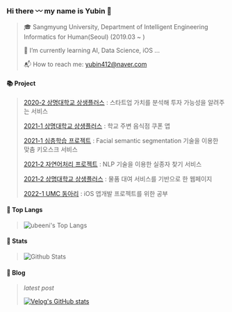 ### Hi there 〰 my name is Yubin 👻
> 🎓 Sangmyung University, Department of Intelligent Engineering Informatics for Human(Seoul) (2019.03 ~ )
> 
> 🌱 I’m currently learning AI, Data Science, iOS ...
> 
> 📬 How to reach me: yubin412@naver.com

#### 📚 Project
> [2020-2 상명대학교 상생플러스](https://github.com/ubeeni/DATA_IS_FUTURE) : 스타트업 가치를 분석해 투자 가능성을 알려주는 서비스
>
> [2021-1 상명대학교 상생플러스](https://github.com/ubeeni/DBDBdeep) : 학교 주변 음식점 쿠폰 앱
>
> [2021-1 심층학습 프로젝트](https://github.com/ubeeni/sk_labs) : Facial semantic segmentation 기술을 이용한 맞춤 키오스크 서비스
>
> [2021-2 자연어처리 프로젝트](https://github.com/ubeeni/NLP_teamproject) : NLP 기술을 이용한 실종자 찾기 서비스
>
> [2021-2 상명대학교 상생플러스](https://github.com/ubeeni/we.borrow) : 물품 대여 서비스를 기반으로 한 웹페이지
>
> [2022-1 UMC 동아리](https://github.com/ubeeni/iOS) : iOS 앱개발 프로젝트를 위한 공부

#### 👑 Top Langs
>![ubeeni's Top Langs](https://github-readme-stats.vercel.app/api/top-langs?username=ubeeni&layout=compact&theme=dracula)

#### 💫 Stats
>![Github Stats](https://github-readme-stats.vercel.app/api?username=ubeeni&show_icons=true&theme=dracula)

#### 💬 Blog
> _latest post_
>
> [![Velog's GitHub stats](https://velog-readme-stats.vercel.app/api?name=ubeeni&color=dark)](https://github.com/ubeeni/velog-readme-stats)

<!--
<a href="https://hits.seeyoufarm.com"><img src="https://hits.seeyoufarm.com/api/count/incr/badge.svg?url=https%3A%2F%2Fgithub.com%2Fubeeni%2Fhit-counter&count_bg=%23E6AAF5&title_bg=%23555555&icon=&icon_color=%23E7E7E7&title=hits&edge_flat=false"/></a>

<div align=center>
<img src="https://img.shields.io/badge/python-3766AB?style=flat&logo=python&logoColor=white">
<img src="https://img.shields.io/badge/css-1572B6?style=flat&logo=css3&logoColor=white">
<img src="https://img.shields.io/badge/react-61DAFB?style=flat&logo=react&logoColor=white">
<img src="https://img.shields.io/badge/mysql-4479A1?style=flat&logo=mysql&logoColor=white">
<img src="https://img.shields.io/badge/javascript-F7DF1E?style=flat&logo=javascript&logoColor=black">
<img src="https://img.shields.io/badge/java-007396?style=flat&logo=java&logoColor=white">
<img src="https://img.shields.io/badge/html5-E34F26?style=flat&logo=html5&logoColor=white">
<br>
<img src="https://img.shields.io/badge/github-181717?style=flat&logo=github&logoColor=white">
<img src="https://img.shields.io/badge/git-F05032?style=flat&logo=git&logoColor=white">
</div>
